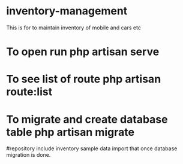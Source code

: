 # inventory-management
This is for to maintain inventory of mobile and cars etc

# To open run php artisan serve
# To see list of route php artisan route:list
# To migrate and create database table php artisan migrate

#repository include inventory sample data import that once database migration is done.
